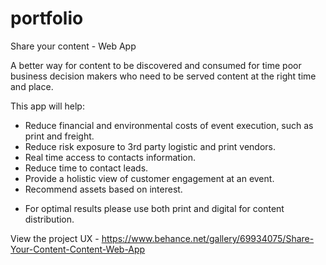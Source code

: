 # portfolio
Share your content - Web App

A better way for content to be discovered and consumed for time poor business decision makers who need to be served content at the right time and place.

This app will help:
- Reduce financial and environmental costs of event execution, such as print and freight.
- Reduce risk exposure to 3rd party logistic and print vendors.
- Real time access to contacts information.
- Reduce time to contact leads. 
- Provide a holistic view of customer engagement at an event.
- Recommend assets based on interest. 

* For optimal results please use both print and digital for content distribution. 


View the project UX - https://www.behance.net/gallery/69934075/Share-Your-Content-Content-Web-App
